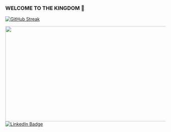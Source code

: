 ### WELCOME TO THE KINGDOM 👑
[![GitHub Streak](http://github-readme-streak-stats.herokuapp.com?user=DomenikMoody&theme=dark&background=000000)](https://git.io/streak-stats)
<div>
  <img src="https://media.giphy.com/media/dWesBcTLavkZuG35MI/giphy.gif" width="600" height="300"/>
</div>
<div id="badges">
  <a href="https://www.linkedin.com/in/domenikmoody/">
    <img src="https://img.shields.io/badge/LinkedIn-blue?style=for-the-badge&logo=linkedin&logoColor=white" alt="LinkedIn Badge"/>
  </a>
</div>
